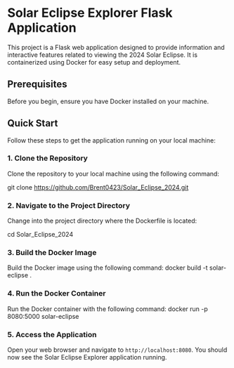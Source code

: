 # Solar Eclipse Explorer Flask Application

This project is a Flask web application designed to provide information and interactive features related to viewing the 2024 Solar Eclipse. It is containerized using Docker for easy setup and deployment.

## Prerequisites

Before you begin, ensure you have Docker installed on your machine.

## Quick Start

Follow these steps to get the application running on your local machine:

### 1. Clone the Repository

Clone the repository to your local machine using the following command:

git clone https://github.com/Brent0423/Solar_Eclipse_2024.git

### 2. Navigate to the Project Directory

Change into the project directory where the Dockerfile is located:

cd Solar_Eclipse_2024

### 3. Build the Docker Image

Build the Docker image using the following command: docker build -t solar-eclipse .

### 4. Run the Docker Container

Run the Docker container with the following command: docker run -p 8080:5000 solar-eclipse

### 5. Access the Application

Open your web browser and navigate to `http://localhost:8080`. You should now see the Solar Eclipse Explorer application running.
